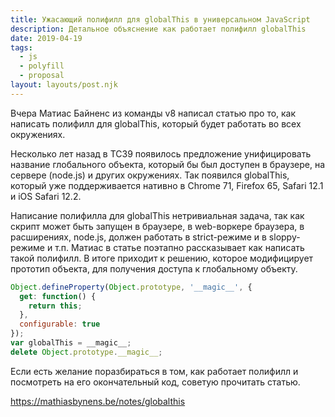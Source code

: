 ```yaml
---
title: Ужасающий полифилл для globalThis в универсальном JavaScript
description: Детальное объяснение как работает полифилл globalThis
date: 2019-04-19
tags:
  - js
  - polyfill
  - proposal
layout: layouts/post.njk
---
```

Вчера Матиас Байненс из команды v8 написал статью про то, как написать полифилл для globalThis, который будет работать во всех окружениях.

Несколько лет назад в TC39 появилось предложение унифицировать название глобального объекта, который бы был доступен в браузере, на сервере (node.js) и других окружениях. Так появился globalThis, который уже поддерживается нативно в Chrome 71, Firefox 65, Safari 12.1 и iOS Safari 12.2.

Написание полифилла для globalThis нетривиальная задача, так как скрипт может быть запущен в браузере, в web-воркере браузера, в расширениях, node.js, должен работать в strict-режиме и в sloppy-режиме и т.п. Матиас в статье поэтапно рассказывает как написать такой полифилл. В итоге приходит к решению, которое модифицирует прототип объекта, для получения доступа к глобальному объекту.

```js
Object.defineProperty(Object.prototype, '__magic__', {
  get: function() {
    return this;
  },
  configurable: true
});
var globalThis = __magic__;
delete Object.prototype.__magic__;
```

Если есть желание поразбираться в том, как работает полифилл и посмотреть на его окончательный код, советую прочитать статью.

https://mathiasbynens.be/notes/globalthis 
